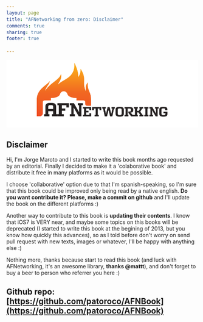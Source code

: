 ```yaml
---
layout: page
title: "AFNetworking from zero: Disclaimer"
comments: true
sharing: true
footer: true

---
```

![Application Layout](assets/cover.png)

## Disclaimer  
  
Hi, I'm Jorge Maroto and I started to write this book months ago requested by an editorial. Finally I decided to make it a 'colaborative book' and distribute it free in many platforms as it would be possible.  
  
I choose 'collaborative' option due to that I'm spanish-speaking, so I'm sure that this book could be improved only being read by a native english. **Do you want contribute it? Please, make a commit on github** and I'll update the book on the different platforms :)  
  
Another way to contribute to this book is **updating their contents**. I know that iOS7 is VERY near, and maybe some topics on this books will be deprecated (I started to write this book at the begining of 2013, but you know how quickly this advances), so as I told before don't worry on send pull request with new texts, images or whatever, I'll be happy with anything else :)  
  
Nothing more, thanks because start to read this book (and luck with AFNetworking, it's an awesome library, **thanks @mattt**), and don't forget to buy a beer to person who referrer you here :)

## Github repo: [https://github.com/patoroco/AFNBook](https://github.com/patoroco/AFNBook)

